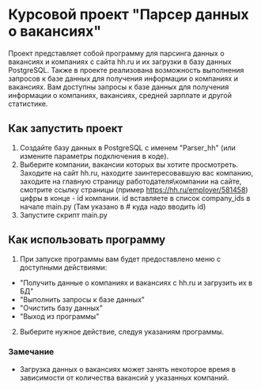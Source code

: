 # Курсовой проект "Парсер данных о вакансиях"

Проект представляет собой программу для парсинга данных о вакансиях и компаниях с сайта hh.ru и их загрузки в базу данных PostgreSQL. 
Также в проекте реализована возможность выполнения запросов к базе данных для получения информации о компаниях и вакансиях. 
Вам доступны запросы к базе данных для получения информации о компаниях, вакансиях, средней зарплате и другой статистике.

## Как запустить проект

1. Создайте базу данных в PostgreSQL с именем "Parser_hh" (или измените параметры подключения в коде).
2. Выберите компании, вакансии которых вы хотите просмотреть. Заходите на сайт hh.ru, находите заинтересовавшую вас компанию,
  заходите на главную страницу работодателя\компании на сайте, смотрите ссылку страницы (пример https://hh.ru/employer/581458) цифры в конце - id компании.
  id вставляете в список company_ids в начале main.py (Там указано в # куда надо вводить id)
3. Запустите скрипт main.py

## Как использовать программу

1. При запуске программы вам будет предоставлено меню с доступными действиями:

- "Получить данные о компаниях и вакансиях с hh.ru и загрузить их в БД"
- "Выполнить запросы к базе данных"
- "Очистить базу данных"
- "Выход из программы"

2. Выберите нужное действие, следуя указаниям программы.

### Замечание

- Загрузка данных о вакансиях может занять некоторое время в зависимости от количества вакансий у указанных компаний.
